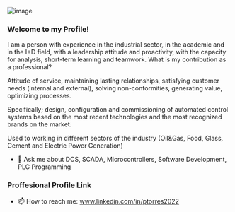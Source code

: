 ![image](https://user-images.githubusercontent.com/76752154/178037254-cc603d83-8882-431c-a009-49c1c423e5f1.png)



### Welcome to my Profile!

I am a person with experience in the industrial sector, in the academic and in the I+D field, with a leadership attitude and proactivity, with the capacity for analysis, short-term learning and teamwork. What is my contribution as a professional?

Attitude of service, maintaining lasting relationships, satisfying customer needs (internal and external), solving non-conformities, generating value, optimizing processes.

Specifically; design, configuration and commissioning of automated control systems based on the most recent technologies and the most recognized brands on the market.

Used to working in different sectors of the industry (Oil&Gas, Food, Glass, Cement and Electric Power Generation)


- 💬 Ask me about DCS, SCADA, Microcontrollers, Software Development, PLC Programming

### Proffesional Profile Link

- 📫 How to reach me: www.linkedin.com/in/ptorres2022



<!--
**PedroLTC/PedroLTC** is a ✨ _special_ ✨ repository because its `README.md` (this file) appears on your GitHub profile.

Here are some ideas to get you started:

- 🔭 I’m currently working on ...
- 🌱 I’m currently learning ...
- 👯 I’m looking to collaborate on ...
- 🤔 I’m looking for help with ...
- 💬 Ask me about ...
- 📫 How to reach me: ...
- 😄 Pronouns: ...
- ⚡ Fun fact: ...
-->
